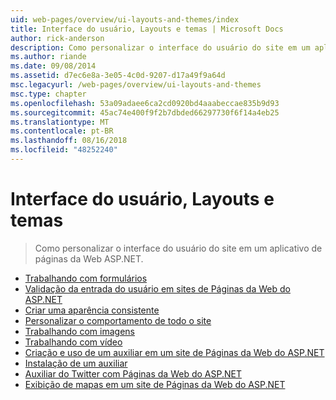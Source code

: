 ```yaml
---
uid: web-pages/overview/ui-layouts-and-themes/index
title: Interface do usuário, Layouts e temas | Microsoft Docs
author: rick-anderson
description: Como personalizar o interface do usuário do site em um aplicativo de páginas da Web ASP.NET.
ms.author: riande
ms.date: 09/08/2014
ms.assetid: d7ec6e8a-3e05-4c0d-9207-d17a49f9a64d
msc.legacyurl: /web-pages/overview/ui-layouts-and-themes
msc.type: chapter
ms.openlocfilehash: 53a09adaee6ca2cd0920bd4aaabeccae835b9d93
ms.sourcegitcommit: 45ac74e400f9f2b7dbded66297730f6f14a4eb25
ms.translationtype: MT
ms.contentlocale: pt-BR
ms.lasthandoff: 08/16/2018
ms.locfileid: "48252240"
---
```

<a name="ui-layouts-and-themes"></a>Interface do usuário, Layouts e temas
====================
> Como personalizar o interface do usuário do site em um aplicativo de páginas da Web ASP.NET.


- [Trabalhando com formulários](4-working-with-forms.md)
- [Validação da entrada do usuário em sites de Páginas da Web do ASP.NET](validating-user-input-in-aspnet-web-pages-sites.md)
- [Criar uma aparência consistente](3-creating-a-consistent-look.md)
- [Personalizar o comportamento de todo o site](18-customizing-site-wide-behavior.md)
- [Trabalhando com imagens](9-working-with-images.md)
- [Trabalhando com vídeo](10-working-with-video.md)
- [Criação e uso de um auxiliar em um site de Páginas da Web do ASP.NET](creating-and-using-a-helper-in-an-aspnet-web-pages-site.md)
- [Instalação de um auxiliar](installing-helpers.md)
- [Auxiliar do Twitter com Páginas da Web do ASP.NET](twitter-helper.md)
- [Exibição de mapas em um site de Páginas da Web do ASP.NET](displaying-maps-in-an-aspnet-web-pages-site.md)
